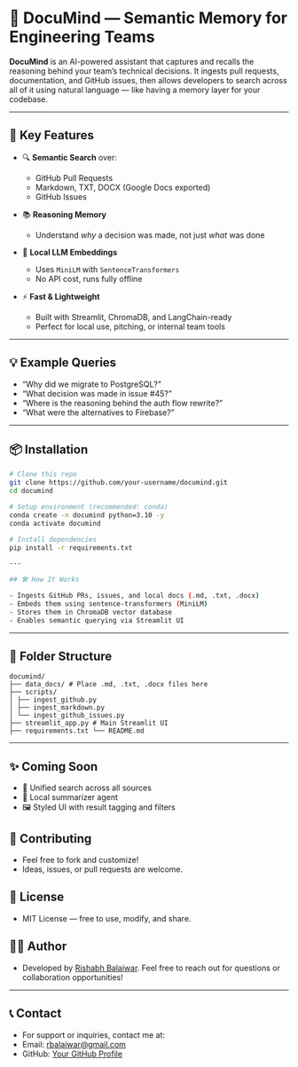 # 🧠 DocuMind — Semantic Memory for Engineering Teams

**DocuMind** is an AI-powered assistant that captures and recalls the reasoning behind your team’s technical decisions. It ingests pull requests, documentation, and GitHub issues, then allows developers to search across all of it using natural language — like having a memory layer for your codebase.

---

## 🚀 Key Features

- 🔍 **Semantic Search** over:
  - GitHub Pull Requests
  - Markdown, TXT, DOCX (Google Docs exported)
  - GitHub Issues

- 📚 **Reasoning Memory**
  - Understand *why* a decision was made, not just *what* was done

- 🧠 **Local LLM Embeddings**
  - Uses `MiniLM` with `SentenceTransformers`
  - No API cost, runs fully offline

- ⚡ **Fast & Lightweight**
  - Built with Streamlit, ChromaDB, and LangChain-ready
  - Perfect for local use, pitching, or internal team tools

---

## 💡 Example Queries

- “Why did we migrate to PostgreSQL?”
- “What decision was made in issue #45?”
- “Where is the reasoning behind the auth flow rewrite?”
- “What were the alternatives to Firebase?”

---

## 📦 Installation

```bash
# Clone this repo
git clone https://github.com/your-username/documind.git
cd documind

# Setup environment (recommended: conda)
conda create -n documind python=3.10 -y
conda activate documind

# Install dependencies
pip install -r requirements.txt

---

## 🛠️ How It Works

- Ingests GitHub PRs, issues, and local docs (.md, .txt, .docx)
- Embeds them using sentence-transformers (MiniLM)
- Stores them in ChromaDB vector database
- Enables semantic querying via Streamlit UI

```
---

## 📁 Folder Structure

``` 
documind/ 
├── data_docs/ # Place .md, .txt, .docx files here 
├── scripts/ 
│ ├── ingest_github.py 
│ ├── ingest_markdown.py 
│ └── ingest_github_issues.py 
├── streamlit_app.py # Main Streamlit UI 
├── requirements.txt └── README.md 

```

---

## ✨ Coming Soon

- 🔄 Unified search across all sources
- 🧠 Local summarizer agent
- 🖼️ Styled UI with result tagging and filters

## 🙌 Contributing

- Feel free to fork and customize!
- Ideas, issues, or pull requests are welcome.

## 📜 License

- MIT License — free to use, modify, and share.

## 👨‍💻 Author

- Developed by [Rishabh Balaiwar](https://github.com/rishabh15b). Feel free to reach out for questions or collaboration opportunities!

---

## 📞 Contact

- For support or inquiries, contact me at:
- Email: <rbalaiwar@gmail.com>
- GitHub: [Your GitHub Profile](https://github.com/rishabh15b)

